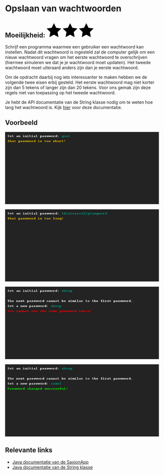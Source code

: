 # Opslaan van wachtwoorden
## Moeilijkheid: ![Filled](../resources/star-filled.svg) ![Filled](../resources/star-filled.svg) ![Filled](../resources/star-filled.svg) 

Schrijf een programma waarmee een gebruiker een wachtwoord kan instellen. Nadat dit wachtwoord is ingesteld zal de computer gelijk om een nieuw wachtwoord vragen om het eerste wachtwoord te overschrijven (hiermee simuleren we dat je je wachtwoord moet updaten). Het tweede wachtwoord moet uiteraard anders zijn dan je eerste wachtwoord.

Om de opdracht daarbij nog iets interessanter te maken hebben we de volgende twee eisen erbij gesteld. Het eerste wachtwoord mag niet korter zijn dan 5 tekens of langer zijn dan 20 tekens. Voor ons gemak zijn deze regels niet van toepassing op het tweede wachtwoord.

Je hebt de API documentatie van de String klasse nodig om te weten hoe lang het wachtwoord is. Kijk [hier](https://docs.oracle.com/javase/9/docs/api/java/lang/String.html) voor deze documentatie.

## Voorbeeld
![Example](sample_output.png)

![Example](sample_output2.png)

![Example](sample_output3.png)

![Example](sample_output4.png)

## Relevante links
* [Java documentatie van de SaxionApp](https://saxionapp.hboictlab.nl/nl/saxion/app/SaxionApp.html)
* [Java documentatie van de String klasse](https://docs.oracle.com/javase/9/docs/api/java/lang/String.html)

